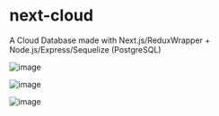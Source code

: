 # next-cloud

A Cloud Database made with Next.js/ReduxWrapper + Node.js/Express/Sequelize (PostgreSQL)

![image](https://user-images.githubusercontent.com/95703321/190229246-c5eb25ae-b790-4532-af29-05e068c76ca3.png)

![image](https://user-images.githubusercontent.com/95703321/190229128-74aeddce-8970-43be-8c4f-3a3dc7791f99.png)

![image](https://user-images.githubusercontent.com/95703321/194647877-f666769c-c8aa-4fd4-b5f5-3e84479c0690.png)
